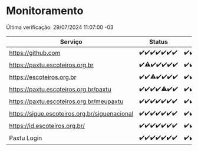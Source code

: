 # Monitoramento

Última verificação: 29/07/2024 11:07:00 -03

|Serviço|Status|Últimas 24h|
|---|---|---|
|https://github.com|<span title="2024-07-22: OK=23">✔️</span><span title="2024-07-23: OK=24">✔️</span><span title="2024-07-24: OK=24">✔️</span><span title="2024-07-25: OK=24">✔️</span><span title="2024-07-26: OK=24">✔️</span><span title="2024-07-27: OK=24">✔️</span><span title="2024-07-28: OK=14">✔️</span>|<span title="28/07/2024 12:06:00 -03 : 200">✔️</span><span title="28/07/2024 13:09:00 -03 : 200">✔️</span><span title="28/07/2024 14:06:00 -03 : 200">✔️</span><span title="28/07/2024 15:08:00 -03 : 200">✔️</span><span title="28/07/2024 16:04:00 -03 : 200">✔️</span><span title="28/07/2024 17:07:00 -03 : 200">✔️</span><span title="28/07/2024 18:07:00 -03 : 200">✔️</span><span title="28/07/2024 19:07:00 -03 : 200">✔️</span><span title="28/07/2024 20:07:00 -03 : 200">✔️</span><span title="28/07/2024 21:36:00 -03 : 200">✔️</span><span title="28/07/2024 22:59:00 -03 : 200">✔️</span><span title="28/07/2024 23:36:00 -03 : 200">✔️</span><span title="29/07/2024 00:08:00 -03 : 200">✔️</span><span title="29/07/2024 01:09:00 -03 : 200">✔️</span><span title="29/07/2024 02:08:00 -03 : 200">✔️</span><span title="29/07/2024 03:11:00 -03 : 200">✔️</span><span title="29/07/2024 04:08:00 -03 : 200">✔️</span><span title="29/07/2024 05:10:00 -03 : 200">✔️</span><span title="29/07/2024 06:08:00 -03 : 200">✔️</span><span title="29/07/2024 07:08:00 -03 : 200">✔️</span><span title="29/07/2024 08:06:00 -03 : 200">✔️</span><span title="29/07/2024 09:13:00 -03 : 200">✔️</span><span title="29/07/2024 10:12:00 -03 : 200">✔️</span><span title="29/07/2024 11:07:00 -03 : 200">✔️</span>|
|https://paxtu.escoteiros.org.br|<span title="2024-07-22: OK=23">✔️</span><span title="2024-07-23: OK=23, Falhas=1">⚠️</span><span title="2024-07-24: OK=24">✔️</span><span title="2024-07-25: OK=24">✔️</span><span title="2024-07-26: OK=24">✔️</span><span title="2024-07-27: OK=24">✔️</span><span title="2024-07-28: OK=14">✔️</span>|<span title="28/07/2024 12:06:00 -03 : 200">✔️</span><span title="28/07/2024 13:09:00 -03 : 200">✔️</span><span title="28/07/2024 14:06:00 -03 : 200">✔️</span><span title="28/07/2024 15:08:00 -03 : 200">✔️</span><span title="28/07/2024 16:04:00 -03 : 200">✔️</span><span title="28/07/2024 17:07:00 -03 : 200">✔️</span><span title="28/07/2024 18:07:00 -03 : 200">✔️</span><span title="28/07/2024 19:07:00 -03 : 200">✔️</span><span title="28/07/2024 20:07:00 -03 : 200">✔️</span><span title="28/07/2024 21:36:00 -03 : 200">✔️</span><span title="28/07/2024 22:59:00 -03 : 200">✔️</span><span title="28/07/2024 23:36:00 -03 : 200">✔️</span><span title="29/07/2024 00:08:00 -03 : 200">✔️</span><span title="29/07/2024 01:09:00 -03 : 200">✔️</span><span title="29/07/2024 02:08:00 -03 : 200">✔️</span><span title="29/07/2024 03:11:00 -03 : 200">✔️</span><span title="29/07/2024 04:08:00 -03 : 200">✔️</span><span title="29/07/2024 05:10:00 -03 : 200">✔️</span><span title="29/07/2024 06:08:00 -03 : 200">✔️</span><span title="29/07/2024 07:08:00 -03 : 200">✔️</span><span title="29/07/2024 08:06:00 -03 : 200">✔️</span><span title="29/07/2024 09:13:00 -03 : 200">✔️</span><span title="29/07/2024 10:12:00 -03 : 200">✔️</span><span title="29/07/2024 11:07:00 -03 : 200">✔️</span>|
|https://escoteiros.org.br|<span title="2024-07-22: OK=23">✔️</span><span title="2024-07-23: OK=24">✔️</span><span title="2024-07-24: OK=22, Falhas=2">⚠️</span><span title="2024-07-25: OK=24">✔️</span><span title="2024-07-26: OK=24">✔️</span><span title="2024-07-27: OK=24">✔️</span><span title="2024-07-28: OK=14">✔️</span>|<span title="28/07/2024 12:06:00 -03 : 200">✔️</span><span title="28/07/2024 13:09:00 -03 : 200">✔️</span><span title="28/07/2024 14:06:00 -03 : 200">✔️</span><span title="28/07/2024 15:08:00 -03 : 200">✔️</span><span title="28/07/2024 16:04:00 -03 : 200">✔️</span><span title="28/07/2024 17:07:00 -03 : 200">✔️</span><span title="28/07/2024 18:07:00 -03 : 200">✔️</span><span title="28/07/2024 19:07:00 -03 : 200">✔️</span><span title="28/07/2024 20:07:00 -03 : 200">✔️</span><span title="28/07/2024 21:36:00 -03 : 200">✔️</span><span title="28/07/2024 22:59:00 -03 : 200">✔️</span><span title="28/07/2024 23:36:00 -03 : 200">✔️</span><span title="29/07/2024 00:08:00 -03 : 200">✔️</span><span title="29/07/2024 01:09:00 -03 : 200">✔️</span><span title="29/07/2024 02:08:00 -03 : 200">✔️</span><span title="29/07/2024 03:11:00 -03 : 200">✔️</span><span title="29/07/2024 04:08:00 -03 : 200">✔️</span><span title="29/07/2024 05:10:00 -03 : 200">✔️</span><span title="29/07/2024 06:08:00 -03 : 200">✔️</span><span title="29/07/2024 07:08:00 -03 : 200">✔️</span><span title="29/07/2024 08:06:00 -03 : 200">✔️</span><span title="29/07/2024 09:13:00 -03 : 200">✔️</span><span title="29/07/2024 10:12:00 -03 : 200">✔️</span><span title="29/07/2024 11:07:00 -03 : 200">✔️</span>|
|https://paxtu.escoteiros.org.br/paxtu|<span title="2024-07-22: OK=23">✔️</span><span title="2024-07-23: OK=24">✔️</span><span title="2024-07-24: OK=24">✔️</span><span title="2024-07-25: OK=24">✔️</span><span title="2024-07-26: OK=23, Falhas=1">⚠️</span><span title="2024-07-27: OK=24">✔️</span><span title="2024-07-28: OK=14">✔️</span>|<span title="28/07/2024 12:06:00 -03 : 200">✔️</span><span title="28/07/2024 13:09:00 -03 : 200">✔️</span><span title="28/07/2024 14:06:00 -03 : 200">✔️</span><span title="28/07/2024 15:08:00 -03 : 200">✔️</span><span title="28/07/2024 16:04:00 -03 : 200">✔️</span><span title="28/07/2024 17:07:00 -03 : 200">✔️</span><span title="28/07/2024 18:07:00 -03 : 200">✔️</span><span title="28/07/2024 19:07:00 -03 : 200">✔️</span><span title="28/07/2024 20:07:00 -03 : 200">✔️</span><span title="28/07/2024 21:36:00 -03 : 200">✔️</span><span title="28/07/2024 22:59:00 -03 : 200">✔️</span><span title="28/07/2024 23:36:00 -03 : 200">✔️</span><span title="29/07/2024 00:08:00 -03 : 200">✔️</span><span title="29/07/2024 01:09:00 -03 : 200">✔️</span><span title="29/07/2024 02:08:00 -03 : 200">✔️</span><span title="29/07/2024 03:11:00 -03 : 200">✔️</span><span title="29/07/2024 04:08:00 -03 : 200">✔️</span><span title="29/07/2024 05:10:00 -03 : 200">✔️</span><span title="29/07/2024 06:08:00 -03 : 200">✔️</span><span title="29/07/2024 07:08:00 -03 : 200">✔️</span><span title="29/07/2024 08:06:00 -03 : 200">✔️</span><span title="29/07/2024 09:13:00 -03 : 200">✔️</span><span title="29/07/2024 10:12:00 -03 : 200">✔️</span><span title="29/07/2024 11:07:00 -03 : 200">✔️</span>|
|https://paxtu.escoteiros.org.br/meupaxtu|<span title="2024-07-22: OK=23">✔️</span><span title="2024-07-23: OK=24">✔️</span><span title="2024-07-24: OK=24">✔️</span><span title="2024-07-25: OK=24">✔️</span><span title="2024-07-26: OK=24">✔️</span><span title="2024-07-27: OK=24">✔️</span><span title="2024-07-28: OK=14">✔️</span>|<span title="28/07/2024 12:06:00 -03 : 200">✔️</span><span title="28/07/2024 13:09:00 -03 : 200">✔️</span><span title="28/07/2024 14:06:00 -03 : 200">✔️</span><span title="28/07/2024 15:08:00 -03 : 200">✔️</span><span title="28/07/2024 16:04:00 -03 : 200">✔️</span><span title="28/07/2024 17:07:00 -03 : 200">✔️</span><span title="28/07/2024 18:07:00 -03 : 200">✔️</span><span title="28/07/2024 19:07:00 -03 : 200">✔️</span><span title="28/07/2024 20:07:00 -03 : 200">✔️</span><span title="28/07/2024 21:36:00 -03 : 200">✔️</span><span title="28/07/2024 22:59:00 -03 : 200">✔️</span><span title="28/07/2024 23:36:00 -03 : 200">✔️</span><span title="29/07/2024 00:08:00 -03 : 200">✔️</span><span title="29/07/2024 01:09:00 -03 : 200">✔️</span><span title="29/07/2024 02:08:00 -03 : 200">✔️</span><span title="29/07/2024 03:11:00 -03 : 200">✔️</span><span title="29/07/2024 04:08:00 -03 : 200">✔️</span><span title="29/07/2024 05:10:00 -03 : 200">✔️</span><span title="29/07/2024 06:08:00 -03 : 200">✔️</span><span title="29/07/2024 07:08:00 -03 : 200">✔️</span><span title="29/07/2024 08:06:00 -03 : 200">✔️</span><span title="29/07/2024 09:13:00 -03 : 200">✔️</span><span title="29/07/2024 10:12:00 -03 : 200">✔️</span><span title="29/07/2024 11:07:00 -03 : 200">✔️</span>|
|https://sigue.escoteiros.org.br/siguenacional|<span title="2024-07-22: OK=23">✔️</span><span title="2024-07-23: OK=24">✔️</span><span title="2024-07-24: OK=24">✔️</span><span title="2024-07-25: OK=24">✔️</span><span title="2024-07-26: OK=24">✔️</span><span title="2024-07-27: OK=24">✔️</span><span title="2024-07-28: OK=14">✔️</span>|<span title="28/07/2024 12:06:00 -03 : 200">✔️</span><span title="28/07/2024 13:09:00 -03 : 200">✔️</span><span title="28/07/2024 14:06:00 -03 : 200">✔️</span><span title="28/07/2024 15:08:00 -03 : 200">✔️</span><span title="28/07/2024 16:04:00 -03 : 200">✔️</span><span title="28/07/2024 17:07:00 -03 : 200">✔️</span><span title="28/07/2024 18:07:00 -03 : 200">✔️</span><span title="28/07/2024 19:07:00 -03 : 200">✔️</span><span title="28/07/2024 20:07:00 -03 : 200">✔️</span><span title="28/07/2024 21:36:00 -03 : 200">✔️</span><span title="28/07/2024 22:59:00 -03 : 200">✔️</span><span title="28/07/2024 23:36:00 -03 : 200">✔️</span><span title="29/07/2024 00:08:00 -03 : 200">✔️</span><span title="29/07/2024 01:09:00 -03 : 200">✔️</span><span title="29/07/2024 02:08:00 -03 : 200">✔️</span><span title="29/07/2024 03:11:00 -03 : 200">✔️</span><span title="29/07/2024 04:08:00 -03 : 200">✔️</span><span title="29/07/2024 05:10:00 -03 : 200">✔️</span><span title="29/07/2024 06:08:00 -03 : 200">✔️</span><span title="29/07/2024 07:08:00 -03 : 200">✔️</span><span title="29/07/2024 08:06:00 -03 : 200">✔️</span><span title="29/07/2024 09:13:00 -03 : 200">✔️</span><span title="29/07/2024 10:12:00 -03 : 200">✔️</span><span title="29/07/2024 11:07:00 -03 : 200">✔️</span>|
|https://id.escoteiros.org.br/|<span title="2024-07-22: OK=23">✔️</span><span title="2024-07-23: OK=24">✔️</span><span title="2024-07-24: OK=24">✔️</span><span title="2024-07-25: OK=24">✔️</span><span title="2024-07-26: OK=24">✔️</span><span title="2024-07-27: OK=24">✔️</span><span title="2024-07-28: OK=14">✔️</span>|<span title="28/07/2024 12:06:00 -03 : 200">✔️</span><span title="28/07/2024 13:09:00 -03 : 200">✔️</span><span title="28/07/2024 14:06:00 -03 : 200">✔️</span><span title="28/07/2024 15:08:00 -03 : 200">✔️</span><span title="28/07/2024 16:04:00 -03 : 200">✔️</span><span title="28/07/2024 17:07:00 -03 : 200">✔️</span><span title="28/07/2024 18:07:00 -03 : 200">✔️</span><span title="28/07/2024 19:07:00 -03 : 200">✔️</span><span title="28/07/2024 20:07:00 -03 : 200">✔️</span><span title="28/07/2024 21:36:00 -03 : 200">✔️</span><span title="28/07/2024 22:59:00 -03 : 200">✔️</span><span title="28/07/2024 23:36:00 -03 : 200">✔️</span><span title="29/07/2024 00:08:00 -03 : 200">✔️</span><span title="29/07/2024 01:09:00 -03 : 200">✔️</span><span title="29/07/2024 02:08:00 -03 : 200">✔️</span><span title="29/07/2024 03:11:00 -03 : 200">✔️</span><span title="29/07/2024 04:08:00 -03 : 200">✔️</span><span title="29/07/2024 05:10:00 -03 : 200">✔️</span><span title="29/07/2024 06:08:00 -03 : 200">✔️</span><span title="29/07/2024 07:08:00 -03 : 200">✔️</span><span title="29/07/2024 08:06:00 -03 : 200">✔️</span><span title="29/07/2024 09:13:00 -03 : 200">✔️</span><span title="29/07/2024 10:12:00 -03 : 200">✔️</span><span title="29/07/2024 11:07:00 -03 : 200">✔️</span>|
|Paxtu Login|<span title="2024-07-22: OK=23">✔️</span><span title="2024-07-23: OK=24">✔️</span><span title="2024-07-24: OK=24">✔️</span><span title="2024-07-25: OK=24">✔️</span><span title="2024-07-26: OK=24">✔️</span><span title="2024-07-27: OK=24">✔️</span><span title="2024-07-28: OK=14">✔️</span>|<span title="28/07/2024 12:06:00 -03 : 200">✔️</span><span title="28/07/2024 13:09:00 -03 : 200">✔️</span><span title="28/07/2024 14:06:00 -03 : 200">✔️</span><span title="28/07/2024 15:08:00 -03 : 200">✔️</span><span title="28/07/2024 16:04:00 -03 : 200">✔️</span><span title="28/07/2024 17:07:00 -03 : 200">✔️</span><span title="28/07/2024 18:07:00 -03 : 200">✔️</span><span title="28/07/2024 19:07:00 -03 : 200">✔️</span><span title="28/07/2024 20:07:00 -03 : 200">✔️</span><span title="28/07/2024 21:36:00 -03 : 200">✔️</span><span title="28/07/2024 22:59:00 -03 : 200">✔️</span><span title="28/07/2024 23:36:00 -03 : 200">✔️</span><span title="29/07/2024 00:08:00 -03 : 200">✔️</span><span title="29/07/2024 01:09:00 -03 : 200">✔️</span><span title="29/07/2024 02:08:00 -03 : 200">✔️</span><span title="29/07/2024 03:11:00 -03 : 200">✔️</span><span title="29/07/2024 04:08:00 -03 : 200">✔️</span><span title="29/07/2024 05:10:00 -03 : 200">✔️</span><span title="29/07/2024 06:08:00 -03 : 200">✔️</span><span title="29/07/2024 07:08:00 -03 : 200">✔️</span><span title="29/07/2024 08:06:00 -03 : 200">✔️</span><span title="29/07/2024 09:13:00 -03 : 200">✔️</span><span title="29/07/2024 10:12:00 -03 : 200">✔️</span><span title="29/07/2024 11:07:00 -03 : 200">✔️</span>|
